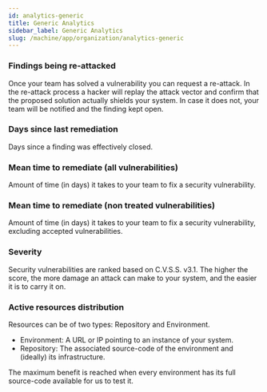 ```yaml
---
id: analytics-generic
title: Generic Analytics
sidebar_label: Generic Analytics
slug: /machine/app/organization/analytics-generic
---
```


### Findings being re-attacked

Once your team has solved a vulnerability
you can request a re-attack.
In the re-attack process
a hacker will replay the attack vector
and confirm that the proposed solution
actually shields your system.
In case it does not,
your team will be notified
and the finding kept open.

### Days since last remediation

Days since a finding
was effectively closed.

### Mean time to remediate (all vulnerabilities)

Amount of time (in days)
it takes to your team
to fix a security vulnerability.

### Mean time to remediate (non treated vulnerabilities)

Amount of time (in days)
it takes to your team
to fix a security vulnerability,
excluding accepted vulnerabilities.

### Severity

Security vulnerabilities are ranked
based on C.V.S.S. v3.1.
The higher the score,
the more damage an attack
can make to your system,
and the easier it is to carry it on.

### Active resources distribution

Resources can be of two types:
Repository and Environment.

- Environment:
  A URL or IP pointing to an instance
  of your system.
- Repository:
  The associated source-code
  of the environment
  and (ideally) its infrastructure.

The maximum benefit is reached
when every environment
has its full source-code available
for us to test it.
